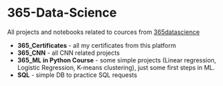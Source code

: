 # 365-Data-Science
All projects and notebooks related to cources from [365datascience](https://learn.365datascience.com/) 


* **365_Certificates** - all my certificates from this platform
* **365_CNN** - all CNN related projects
* **365_ML in Python Course** - some simple projects (Linear regression, Logistic Regression, K-means clustering), just some first steps in ML.
* **SQL** - simple DB to practice SQL requests
